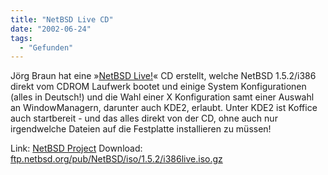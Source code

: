 ```yaml
---
title: "NetBSD Live CD"
date: "2002-06-24"
tags:
  - "Gefunden"
---
```


Jörg Braun hat eine »[NetBSD Live!](http://www.netbsd.org/de/Changes/#live-cd)« CD erstellt, welche NetBSD 1.5.2/i386 direkt vom CDROM Laufwerk bootet und einige System Konfigurationen (alles in Deutsch!) und die Wahl einer X Konfiguration samt einer Auswahl an WindowManagern, darunter auch KDE2, erlaubt. Unter KDE2 ist Koffice auch startbereit - und das alles direkt von der CD, ohne auch nur irgendwelche Dateien auf die Festplatte installieren zu müssen!

Link: [NetBSD Project](http://www.netbsd.org/de/)
Download: [ftp.netbsd.org/pub/NetBSD/iso/1.5.2/i386live.iso.gz](ftp://ftp.netbsd.org/pub/NetBSD/iso/1.5.2/i386live.iso.gz)
